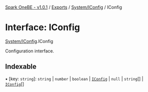 [Spark OneBE - v1.0.1](../README.md) / [Exports](../modules.md) / [System/IConfig](../modules/System_IConfig.md) / IConfig

# Interface: IConfig

[System/IConfig](../modules/System_IConfig.md).IConfig

Configuration interface.

## Indexable

▪ [key: `string`]: `string` \| `number` \| `boolean` \| [`IConfig`](System_IConfig.IConfig.md) \| ``null`` \| `string`[] \| [`IConfig`](System_IConfig.IConfig.md)[]
